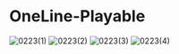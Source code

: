 # OneLine-Playable

![0223(1)](https://github.com/user-attachments/assets/75624a1a-1b2e-45e5-aeb9-858aebea338c)
![0223(2)](https://github.com/user-attachments/assets/f6fda7c3-5fb1-41c7-9825-b465bdd2cecd)
![0223(3)](https://github.com/user-attachments/assets/d851b581-1772-4aea-9ae3-5c640adbae17)
![0223(4)](https://github.com/user-attachments/assets/d9338212-4ce8-4131-9bb6-1b2b49e53f6e)
